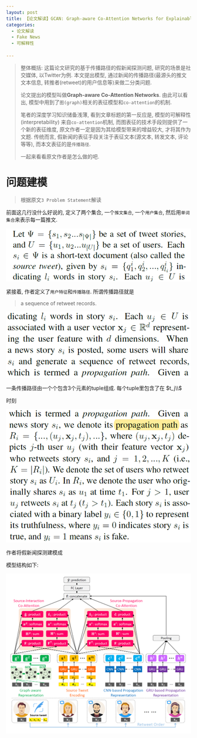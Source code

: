 ```yaml
---
layout: post
title: 【论文解读】GCAN: Graph-aware Co-Attention Networks for Explainable Fake News Detection on Social Media
categories:
  - 论文解读
  - Fake News
  - 可解释性

---
```




> 整体概括:  这篇论文研究的基于传播路径的假新闻探测问题, 研究的场景是社交媒体, 以Twitter为例. 本文提出模型, 通过新闻的传播路径(最源头的推文文本信息, 转推者(retweet)的用户信息等)来做二分类问题.
>
> 论文提出的模型叫做**Graph-aware Co-Attention Networks**. 由此可以看出, 模型中用到了`图(graph)`相关的表征模型和`co-attention`的机制. 
>
> 笔者的深度学习知识储备浅薄, 看到文章标题的第一反应是, 模型的可解释性(interpretability) 来自`co-attention`机制, 而图表征的技术手段则提供了一个新的表征维度, 原文作者一定是因为其给模型带来的增益较大, 才将其作为文题. 传统而言, 假新闻的表征手段关注于表征文本(源文本, 转发文本, 评论等等), 而本文表征的是`传播路径`. 
>
> 一起来看看原文作者是怎么做的吧.

# 问题建模

> 根据原文`3 Problem Statement`解读

前面这几行没什么好说的, 定义了两个集合, 一个`推文集合`, 一个`用户集合`, 然后用`单词集合`来表示每一篇推文.

![image-20211103145810670](/img/gcan/image-20211103145810670.png)

紧接着, 作者定义了`用户特征`和`传播路径`. 所谓传播路径就是

> a sequence of retweet records.

![image-20211103150120670](img/gcan/image-20211103150120670.png)

一条传播路径由一个个包含3个元素的tuple组成. 每个tuple里包含了在 $t_j\\$

 时刻



![image-20211103150619447](/img/gcan/image-20211103150619447.png)

作者将假新闻探测建模成

模型结构如下:

![模型图](/img/gcan/model_arch.png)

